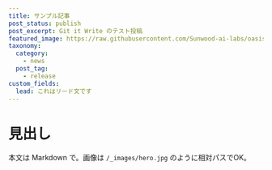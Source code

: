 ```yaml
---
title: サンプル記事
post_status: publish
post_excerpt: Git it Write のテスト投稿
featured_image: https://raw.githubusercontent.com/Sunwood-ai-labs/oasis-sync/refs/heads/main/header2.png
taxonomy:
  category:
    - news
  post_tag:
    - release
custom_fields:
  lead: これはリード文です
---
```


# 見出し
本文は Markdown で。画像は `/_images/hero.jpg` のように相対パスでOK。
